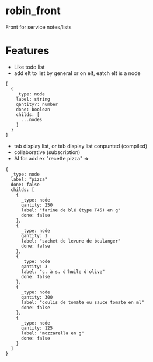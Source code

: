 # robin_front
Front for service notes/lists

# Features

* Like todo list
* add elt to list by general or on elt, eatch elt is a node
```
[
  {
    _type: node
    label: string
    qantity?: number
    done: boolean
    childs: [
      ...nodes
    ]
  }
]
```
* tab display list, or tab display list conpunted (compiled)
* collaborative (subscription)
* AI for add ex "recette pizza" => 
```
{
  _type: node
  label: "pizza"
  done: false
  childs: [
    {
      _type: node
      qantity: 250
      label: "farine de blé (type T45) en g"
      done: false
    },
    {
      _type: node
      qantity: 1
      label: "sachet de levure de boulanger"
      done: false
    },
    {
      _type: node
      qantity: 3
      label: "c. à s. d'huile d'olive"
      done: false
    },
    {
      _type: node
      qantity: 300
      label: "coulis de tomate ou sauce tomate en ml"
      done: false
    },
    {
      _type: node
      qantity: 125
      label: "mozzarella en g"
      done: false
    }
  ]
}
```